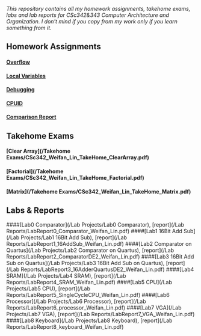 _This repository contains all my homework assignments, takehome exams, labs and lab reports for CSc342&343 Computer Architecture and Organization. I don't mind if you copy from my work only if you learn something from it._
## Homework Assignments
#### [Overflow](/Homeworks/CSc342_Weifan_Lin_HW_Overflow.pdf)
#### [Local Variables](/Homeworks/CSc342_Weifan_Lin_HW_LocalVariables.pdf)
#### [Debugging](/Homeworks/CSc342_Weifan_Lin_HW_Debugging.pdf)
#### [CPUID](/Homeworks/CSc342_Weifan_Lin_HW_CPUID.pdf)
#### [Comparison Report](/Homeworks/CSc342_Weifan_Lin_HW_ComparisonReport.pdf)
## Takehome Exams
#### [Clear Array](/Takehome Exams/CSc342_Weifan_Lin_TakeHome_ClearArray.pdf)
#### [Factorial](/Takehome Exams/CSc342_Weifan_Lin_TakeHome_Factorial.pdf)
#### [Matrix](/Takehome Exams/CSc342_Weifan_Lin_TakeHome_Matrix.pdf)
## Labs & Reports
####[Lab0 Comparator](/Lab Projects/Lab0 Comparator), [report](/Lab Reports/LabReport0_Comparator_Weifan_Lin.pdf)
####[Lab1 16Bit Add Sub](/Lab Projects/Lab1 16Bit Add Sub), [report](/Lab Reports/LabReport1_16AddSub_Weifan_Lin.pdf)
####[Lab2 Comparator on Quartus](/Lab Projects/Lab2 Comparator on Quartus), [report](/Lab Reports/LabReport2_ComparatorDE2_Weifan_Lin.pdf)
####[Lab3 16Bit Add Sub on Quartus](/Lab Projects/Lab3 16Bit Add Sub on Quartus), [report](/Lab Reports/LabReport3_16AdderQuartusDE2_Weifan_Lin.pdf)
####[Lab4 SRAM](/Lab Projects/Lab4 SRAM), [report](/Lab Reports/LabReport4_SRAM_Weifan_Lin.pdf)
####[Lab5 CPU](/Lab Projects/Lab5 CPU), [report](/Lab Reports/LabReport5_SingleCycleCPU_Weifan_Lin.pdf)
####[Lab6 Processor](/Lab Projects/Lab6 Processor), [report](/Lab Reports/LabReport6_processor_Weifan_Lin.pdf)
####[Lab7 VGA](/Lab Projects/Lab7 VGA), [report](/Lab Reports/LabReport7_VGA_Weifan_Lin.pdf)
####[Lab8 Keyboard](/Lab Projects/Lab8 Keyboard), [report](/Lab Reports/LabReport8_keyboard_Weifan_Lin.pdf)
